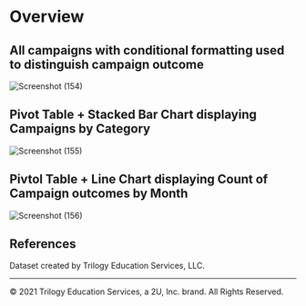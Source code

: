 # Overview


## All campaigns with conditional formatting used to distinguish campaign outcome
![Screenshot (154)](https://user-images.githubusercontent.com/101612220/191157517-98ea037b-07de-4a82-9928-ce51a9016304.png)

## Pivot Table + Stacked Bar Chart displaying Campaigns by Category
![Screenshot (155)](https://user-images.githubusercontent.com/101612220/191158396-40277f44-c32a-4c0e-9326-8b8bb9baac50.png)

## Pivtol Table + Line Chart displaying Count of Campaign outcomes by Month
![Screenshot (156)](https://user-images.githubusercontent.com/101612220/191158400-af090d4f-3657-40a7-ad3b-18ac4cdca788.png)

## References

Dataset created by Trilogy Education Services, LLC.

- - -

© 2021 Trilogy Education Services, a 2U, Inc. brand. All Rights Reserved.

